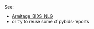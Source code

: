 See:

-   [Armitage_BIDS_NLG](https://github.com/guiomar/Armitage_BIDS_NLG)
-   or try to reuse some of pybids-reports
